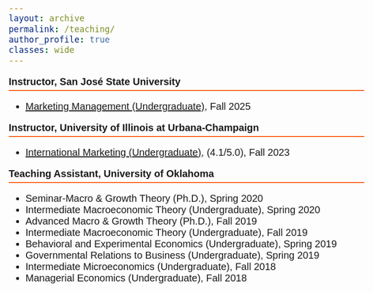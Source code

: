 ```yaml
---
layout: archive
permalink: /teaching/
author_profile: true
classes: wide
---
```



<style>
  body {
    font-family: Arial;
    font-size: 20px;
  }
  .section-header {
    font-weight: bold;
    font-size: 20px;
    border-bottom: 2px solid #FD5F17;
    padding-bottom: 5px;
  }
</style>

<p class="section-header">Instructor, San José State University</p>
<ul>
  <li><a href="https://catalog.sjsu.edu/preview_course_nopop.php?catoid=10&coid=41498" target="_blank">Marketing Management (Undergraduate)</a>, Fall 2025 </li>
</ul>

<p class="section-header">Instructor, University of Illinois at Urbana-Champaign</p>
<ul>
  <li><a href="https://courses.illinois.edu/schedule/2023/fall/BADM/382" target="_blank">International Marketing (Undergraduate)</a>, (4.1/5.0), Fall 2023 </li>
</ul>


<p class="section-header">Teaching Assistant, University of Oklahoma</p>
<ul>
  <li>Seminar-Macro & Growth Theory (Ph.D.), Spring 2020</li>
  <li>Intermediate Macroeconomic Theory (Undergraduate), Spring 2020</li>
  <li>Advanced Macro & Growth Theory (Ph.D.), Fall 2019</li>
  <li>Intermediate Macroeconomic Theory (Undergraduate), Fall 2019</li>
  <li>Behavioral and Experimental Economics (Undergraduate), Spring 2019</li>
  <li>Governmental Relations to Business (Undergraduate), Spring 2019</li>
  <li>Intermediate Microeconomics (Undergraduate), Fall 2018</li>
  <li>Managerial Economics (Undergraduate), Fall 2018</li>
</ul>